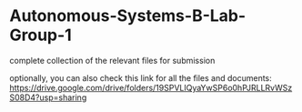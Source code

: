 # Autonomous-Systems-B-Lab-Group-1
complete collection of the relevant files for submission


optionally, you can also check this link for all the files and documents:
https://drive.google.com/drive/folders/19SPVLIQyaYwSP6o0hPJRLLRvWSzS08D4?usp=sharing
